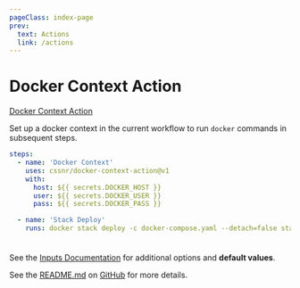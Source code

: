 ```yaml
---
pageClass: index-page
prev:
  text: Actions
  link: /actions
---
```


# Docker Context Action

<Badges owner="cssnr" repo="docker-context-action" />

[Docker Context Action](https://github.com/cssnr/docker-context-action?tab=readme-ov-file#readme)

Set up a docker context in the current workflow to run `docker` commands in subsequent steps.

```yaml
steps:
  - name: 'Docker Context'
    uses: cssnr/docker-context-action@v1
    with:
      host: ${{ secrets.DOCKER_HOST }}
      user: ${{ secrets.DOCKER_USER }}
      pass: ${{ secrets.DOCKER_PASS }}

  - name: 'Stack Deploy'
    runs: docker stack deploy -c docker-compose.yaml --detach=false stack-name
```

<div class="tip custom-block" style="padding-top: 8px;">

See the [Inputs Documentation](inputs.md) for additional options and **default values**.

</div>

See the [README.md](https://github.com/cssnr/docker-context-action?tab=readme-ov-file#readme) on [GitHub](https://github.com/cssnr/docker-context-action) for more details.

&nbsp;

<!--@include: include/wip.md-->
